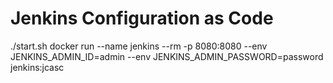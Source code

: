 # Jenkins Configuration as Code
./start.sh
docker run --name jenkins --rm -p 8080:8080 --env JENKINS_ADMIN_ID=admin --env JENKINS_ADMIN_PASSWORD=password jenkins:jcasc
